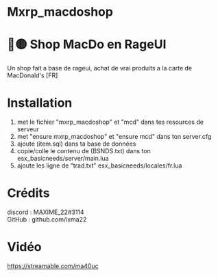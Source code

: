 # Mxrp_macdoshop

# 🔴🟡 Shop MacDo en RageUI

Un shop fait a base de rageui, achat de vrai produits a la carte de MacDonald's [FR]

# Installation

1. met le fichier "mxrp_macdoshop" et "mcd" dans tes resources de serveur
2. met "ensure mxrp_macdoshop" et "ensure mcd" dans ton server.cfg
3. ajoute (item.sql) dans ta base de données
4. copie/colle le contenu de (BSNDS.txt) dans ton esx_basicneeds/server/main.lua 
5. ajoute les ligne de "trad.txt" esx_basicneeds/locales/fr.lua

# Crédits

discord : MAXIME_22#3114            
GitHub : github.com/ixma22

# Vidéo

https://streamable.com/ma40uc
